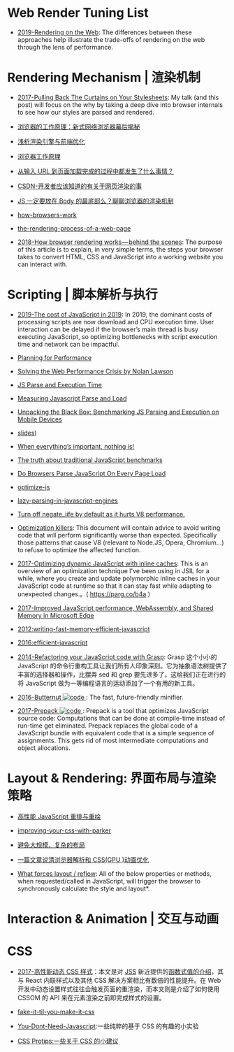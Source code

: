# Web Render Tuning List

- [2019-Rendering on the Web](https://developers.google.com/web/updates/2019/02/rendering-on-the-web): The differences between these approaches help illustrate the trade-offs of rendering on the web through the lens of performance.

# Rendering Mechanism | 渲染机制

- [2017-Pulling Back The Curtains on Your Stylesheets](https://medium.freecodecamp.org/its-not-dark-magic-pulling-back-the-curtains-from-your-stylesheets-c8d677fa21b2): My talk (and this post) will focus on the why by taking a deep dive into browser internals to see how our styles are parsed and rendered.

- [浏览器的工作原理：新式网络浏览器幕后揭秘](https://www.html5rocks.com/zh/tutorials/internals/howbrowserswork/)

- [浅析渲染引擎与前端优化](http://jdc.jd.com/archives/2806)

- [浏览器工作原理](https://segmentfault.com/a/1190000004934730)

- [从输入 URL 到页面加载完成的过程中都发生了什么事情？](http://fex.baidu.com/blog/2014/05/what-happen/)

- [CSDN-开发者应该知道的有关于网页渲染的事](http://www.csdn.net/article/2015-06-12/2824946)

- [JS 一定要放在 Body 的最底部么？聊聊浏览器的渲染机制](http://delai.me/code/js-and-performance/)

- [how-browsers-work](http://taligarsiel.com/Projects/howbrowserswork1.htm)

- [the-rendering-process-of-a-web-page](https://medium.com/@gneutzling/the-rendering-process-of-a-web-page-78e05a6749dc#.zdp2moezo)

- [2018-How browser rendering works — behind the scenes](https://parg.co/d3A): The purpose of this article is to explain, in very simple terms, the steps your browser takes to convert HTML, CSS and JavaScript into a working website you can interact with.

# Scripting | 脚本解析与执行

- [2019-The cost of JavaScript in 2019](https://v8.dev/blog/cost-of-javascript-2019#json): In 2019, the dominant costs of processing scripts are now download and CPU execution time. User interaction can be delayed if the browser’s main thread is busy executing JavaScript, so optimizing bottlenecks with script execution time and network can be impactful.

- [Planning for Performance](https://www.youtube.com/watch?v=RWLzUnESylc)

- [Solving the Web Performance Crisis by Nolan Lawson](https://twitter.com/MSEdgeDev/status/819985530775404544)

- [JS Parse and Execution Time](https://timkadlec.com/2014/09/js-parse-and-execution-time/)

- [Measuring Javascript Parse and Load](http://carlos.bueno.org/2010/02/measuring-javascript-parse-and-load.html)

- [Unpacking the Black Box: Benchmarking JS Parsing and Execution on Mobile Devices](https://www.safaribooksonline.com/library/view/velocity-conference-new/9781491900406/part78.html)

- [slides](https://speakerdeck.com/desp/unpacking-the-black-box-benchmarking-js-parsing-and-execution-on-mobile-devices))

- [When everything’s important, nothing is!](https://aerotwist.com/blog/when-everything-is-important-nothing-is/)

- [The truth about traditional JavaScript benchmarks](http://benediktmeurer.de/2016/12/16/the-truth-about-traditional-javascript-benchmarks/)

- [Do Browsers Parse JavaScript On Every Page Load](http://stackoverflow.com/questions/1096907/do-browsers-parse-javascript-on-every-page-load/)

- [optimize-js](https://github.com/nolanlawson/optimize-js)

- [lazy-parsing-in-javascript-engines](https://ariya.io/2012/07/lazy-parsing-in-javascript-engines)

- [Turn off negate_iife by default as it hurts V8 performance.](https://github.com/mishoo/UglifyJS2/issues/886)

- [Optimization killers](https://github.com/petkaantonov/bluebird/wiki/Optimization-killers): This document will contain advice to avoid writing code that will perform significantly worse than expected. Specifically those patterns that cause V8 (relevant to Node.JS, Opera, Chromium...) to refuse to optimize the affected function.

- [2017-Optimizing dynamic JavaScript with inline caches](https://parg.co/b4a): This is an overview of an optimization technique I've been using in JSIL for a while, where you create and update polymorphic inline caches in your JavaScript code at runtime so that it can stay fast while adapting to unexpected changes.。( https://parg.co/b4a )

- [2017-Improved JavaScript performance, WebAssembly, and Shared Memory in Microsoft Edge](https://parg.co/bfk)

- [2012:writing-fast-memory-efficient-javascript](https://www.smashingmagazine.com/2012/11/writing-fast-memory-efficient-javascript/)

- [2016:efficient-javascript](https://medium.com/@xilefmai/efficient-javascript-14a11651d563#.i6494k3bl)

- [2014-Refactoring your JavaScript code with Grasp](http://www.graspjs.com/blog/2014/01/07/refactoring-javascript-with-grasp): Grasp 这个小小的 JavaScript 的命令行重构工具让我们所有人印象深刻。它为抽象语法树提供了丰富的选择器和操作，比摆弄 sed 和 grep 要先进多了。这给我们正在进行的将 JavaScript 做为一等编程语言的运动添加了一个有用的新工具。

- [2016-Butternut ![code](https://shorturl.at/dlxyK) ](https://github.com/Rich-Harris/butternut): The fast, future-friendly minifier.

- [2017-Prepack ![code](https://shorturl.at/dlxyK) ](https://prepack.io/): Prepack is a tool that optimizes JavaScript source code: Computations that can be done at compile-time instead of run-time get eliminated. Prepack replaces the global code of a JavaScript bundle with equivalent code that is a simple sequence of assignments. This gets rid of most intermediate computations and object allocations.

# Layout & Rendering: 界面布局与渲染策略

- [高性能 JavaScript 重排与重绘](http://www.cnblogs.com/zichi/p/4720000.html)

- [improving-your-css-with-parker](http://csswizardry.com/2016/06/improving-your-css-with-parker/)

- [避免大规模、复杂的布局](https://developers.google.com/web/fundamentals/performance/rendering/?hl=zh-cn)

- [一篇文章说清浏览器解析和 CSS(GPU )动画优化](https://segmentfault.com/a/1190000008015671)

- [What forces layout / reflow](https://gist.github.com/paulirish/5d52fb081b3570c81e3a): All of the below properties or methods, when requested/called in JavaScript, will trigger the browser to synchronously calculate the style and layout\*.

# Interaction & Animation | 交互与动画

# CSS

- [2017-高性能动态 CSS 样式](https://parg.co/btW)：本文是对 [JSS](http://cssinjs.org/) 新近提供的[函数式值的介绍](http://cssinjs.org/json-api?v=v7.1.1#function-values)，其与 React 内联样式以及其他 CSS 解决方案相比有数倍的性能提升。在 Web 开发中动态设置样式往往会触发页面的重渲染，而本文则是介绍了如何使用 CSSOM 的 API 来在元素渲染之前即完成样式的设置。

- [fake-it-til-you-make-it-css](https://kyusuf.com/post/fake-it-til-you-make-it-css)

- [You-Dont-Need-Javascript](https://github.com/NamPNQ/You-Dont-Need-Javascript):一些纯粹的基于 CSS 的有趣的小实验

- [CSS Protips:一些关于 CSS 的小建议](https://github.com/AllThingsSmitty/css-protips)
